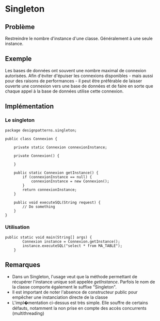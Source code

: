 # Singleton

## Problème
Restreindre le nombre d'instance d'une classe. Généralement à une seule instance. 

## Exemple
Les bases de données ont souvent une nombre maximal de connexion autorisées.
Afin d'éviter d'épuiser les connexions disponibles - mais aussi pour des raisons de performances - il peut être préférable de laisser ouverte une connexion vers une base de données et de faire en sorte que chaque appel à la base de données utilise cette connexion.

## Implémentation

### Le singleton

    package designpatterns.singleton;
    
    public class Connexion {
    
    	private static Connexion connexionInstance;
    
    	private Connexion() {
    
    	}
    
    	public static Connexion getInstance() {
    		if (connexionInstance == null) {
    			connexionInstance = new Connexion();
    		}
    		return connexionInstance;
    	}
    
    	public void executeSQL(String request) {
    		// Do something
    	}
    }


### Utilisation

    public static void main(String[] args) {
    		Connexion instance = Connexion.getInstance();
    		instance.executeSQL("select * from MA_TABLE");
    	}

### 

## Remarques
 - Dans un Singleton, l'usage veut que la méthode permettant de récupérer l'instance unique soit appelée *getInstance*. Parfois le nom de la classe comporte également le suffixe "Singleton".
 - Il est important de noter l'absence de constructeur public pour empêcher une instanciation directe de la classe 
 - L'impl�mentation ci-dessus est très simple. Elle souffre de certains défauts, notamment la non prise en compte des accès concurrents (multithreading) 

